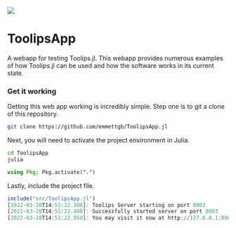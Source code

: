 <img src = "https://github.com/emmettgb/ToolipsApp.jl/blob/main/public/logo.jpg"></img>
# ToolipsApp
A webapp for testing Toolips.jl. This webapp provides numerous examples of how Toolips.jl can be used and how the software works in its current state.
### Get it working
Getting this web app working is incredibly simple. Step one is to git a clone of this repository.
```bash
git clone https://github.com/emmettgb/ToolipsApp.jl
```
Next, you will need to activate the project environment in Julia.
```bash
cd ToolipsApp
julia
```
```julia
using Pkg; Pkg.activate(".")
```
Lastly, include the project file.
```julia
include("src/ToolipsApp.jl")
[2022-03-28T14:51:22.108]: Toolips Server starting on port 8003
[2022-03-28T14:51:22.498]: Successfully started server on port 8003
[2022-03-28T14:51:22.950]: You may visit it now at http://127.0.0.1:8003
```

